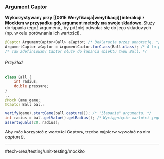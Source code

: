 ### Argument Captor
**Wykorzystywany przy [[001E Weryfikacja|weryfikacji]] interakcji z Mockiem w przypadku gdy argument metody ma swoje składowe.** Służy do łapania tegoż argumentu, by później odwołać się do jego składowych (np. w celu porównania ich wartości).
```java
@Captor ArgumentCaptor<Ball> aCaptor; /* Deklaracja przez annotację. */
ArgumentCaptor aCaptor = ArgumentCaptor.forClass(Ball.class); /* A tu przez metodę. */
/* Tak zdefiniowany Captor służy do łapania obiektu typu Ball. */
```

###### Przykład
```java
class Ball {
	int radius;
	double pressure;
}
..
@Mock Game game;
@Captor Ball ball;

verify(game).startGame(ball.capture()); /* "Złapanie" argumentu. */
int radius = ball.getValue().getRadius(); /* Wyciągnięcie wartości jego składowej. */
assertEquals(20, radius);
```
Aby móc korzystać z wartości Captora, trzeba najpierw wywołać na nim _capture()_.
___

#tech-area/testing/unit-testing/mockito



